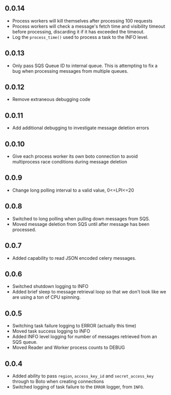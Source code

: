## 0.0.14

* Process workers will kill themselves after processing 100 requests
* Process workers will check a message's fetch time and visibility timeout before processing, discarding it if it has exceeded the timeout.
* Log the `process_time()` used to process a task to the INFO level.

## 0.0.13

* Only pass SQS Queue ID to internal queue.  This is attempting to fix a bug when processing messages from multiple queues.

## 0.0.12

* Remove extraneous debugging code

## 0.0.11

* Add additional debugging to investigate message deletion errors

## 0.0.10

* Give each process worker its own boto connection to avoid multiprocess race conditions during message deletion

## 0.0.9

* Change long polling interval to a valid value, 0<=LPI<=20

## 0.0.8

* Switched to long polling when pulling down messages from SQS.
* Moved message deletion from SQS until after message has been processed.

## 0.0.7

* Added capability to read JSON encoded celery messages.

## 0.0.6

* Switched shutdown logging to INFO
* Added brief sleep to message retrieval loop so that we don't look like we are using a ton of CPU spinning.

## 0.0.5

* Switching task failure logging to ERROR (actually this time)
* Moved task success logging to INFO
* Added INFO level logging for number of messages retrieved from an SQS queue.
* Moved Reader and Worker process counts to DEBUG

## 0.0.4

* Added ability to pass `region`, `access_key_id` and `secret_access_key` through to Boto when creating connections
* Switched logging of task failure to the `ERROR` logger, from `INFO`.
